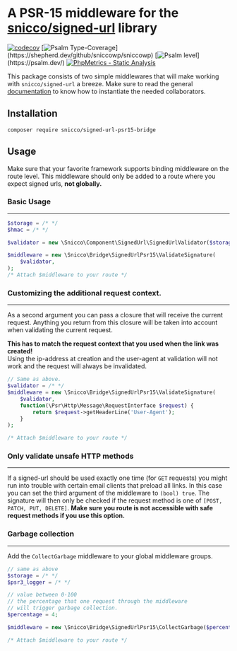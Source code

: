 # A PSR-15 middleware for the [snicco/signed-url](https://github.com/snicco/signed-url) library

[![codecov](https://img.shields.io/badge/Coverage-100%25-success
)](https://app.codecov.io/gh/snicco/snicco)
[![Psalm Type-Coverage](https://shepherd.dev/github/sniccowp/sniccowp/coverage.svg?)](https://shepherd.dev/github/sniccowp/sniccowp)
[![Psalm level](https://shepherd.dev/github/sniccowp/sniccowp/level.svg?)](https://psalm.dev/)
[![PhpMetrics - Static Analysis](https://img.shields.io/badge/PhpMetrics-Static_Analysis-2ea44f)](https://sniccowp.github.io/sniccowp/phpmetrics/SignedUrlPsr15Bridge/index.html)

This package consists of two simple middlewares that will make working with `snicco/signed-url` a breeze. Make sure to
read the general [documentation](https://github.com/snicco/signed-url) to
know how to instantiate the needed collaborators.<br>

## Installation

```shell
composer require snicco/signed-url-psr15-bridge
```

## Usage

Make sure that your favorite framework supports binding middleware on the route level. This middleware should only be
added to a route where you expect signed urls, **not globally.**

### Basic Usage

---

```php
$storage = /* */
$hmac = /* */

$validator = new \Snicco\Component\SignedUrl\SignedUrlValidator($storage, $hmac);

$middleware = new \Snicco\Bridge\SignedUrlPsr15\ValidateSignature(
    $validator,
);
/* Attach $middleware to your route */
```

### Customizing the additional request context.

---

As a second argument you can pass a closure that will receive the current request. Anything you return from this closure
will be taken into account when validating the current request.

**This has to match the request context that you used when the link was created!**
<br>
Using the ip-address at creation and the user-agent at validation will not work and the request will always be
invalidated.

```php
// Same as above.
$validator = /* */
$middleware = new \Snicco\Bridge\SignedUrlPsr15\ValidateSignature(
    $validator,
    function(\Psr\Http\Message\RequestInterface $request) {
        return $request->getHeaderLine('User-Agent');
    }
);

/* Attach $middleware to your route */
```

### Only validate unsafe HTTP methods

---

If a signed-url should be used exactly one time (for `GET` requests) you might run into trouble with certain email clients that preload all
links. In this case you can set the third argument of the middleware to `(bool) true`. The signature will then only be checked
if the request method is one of `[POST, PATCH, PUT, DELETE]`.
**Make sure you route is not accessible with safe request methods if you use this option.**

### Garbage collection

---

Add the `CollectGarbage` middleware to your global middleware groups.

```php
// same as above
$storage = /* */
$psr3_logger = /* */

// value between 0-100
// the percentage that one request through the middleware
// will trigger garbage collection.
$percentage = 4;

$middleware = new \Snicco\Bridge\SignedUrlPsr15\CollectGarbage($percentage, $storage, $logger);

/* Attach $middleware to your route */
```